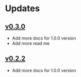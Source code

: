 # Updates

## [v0.3.0](https://github.com/younatics/MediaBrowser/releases/tag/0.3.0)
* Add more docs for 1.0.0 version
* Add more read me

## [v0.2.2](https://github.com/younatics/MediaBrowser/releases/tag/0.2.2)
* Add more docs for 1.0.0 version

